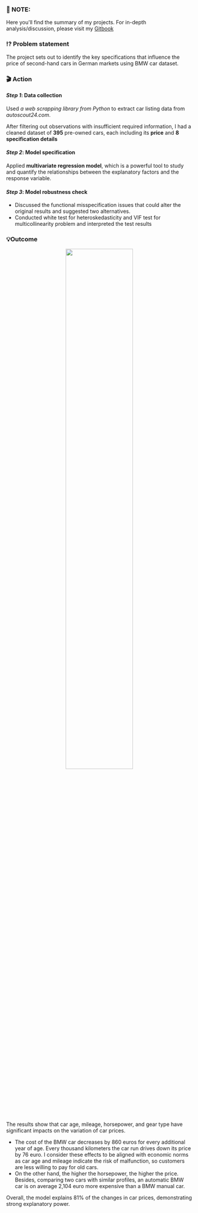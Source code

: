 ### 📝 NOTE:
Here you'll find the summary of my projects. For in-depth analysis/discussion, please visit my [Gitbook](https://minh-anh-vu.gitbook.io/anh-vus-datacracy-hub/statistical-projects/regression-determinants-of-second-hand-car-prices)

### ⁉️ Problem statement
The project sets out to identify the key specifications that influence the price of second-hand cars in German markets using BMW car dataset. 
### 🎬 Action
#### _Step 1_: Data collection
Used _a web scrapping library from Python_ to extract car listing data from _autoscout24.com_.

After filtering out observations with insufficient required information, I had a cleaned dataset of **395** pre-owned cars, each including its **price** and **8 specification details** 
#### _Step 2_: Model specification
Applied **multivariate regression model**, which is a powerful tool to study and quantify the relationships between the explanatory factors and the response variable.
#### _Step 3_: Model robustness check
- Discussed the functional misspecification issues that could alter the original results and suggested two alternatives.
- Conducted white test for heteroskedasticity and VIF test for multicollinearity problem and interpreted the test results

### 💡Outcome
<p align="center"> 
<img src="https://github.com/minhanhvu/Determinants-of-second-hand-car-prices/assets/87383756/d051fa16-ee00-4556-9559-c99eb473fc2c" width=60% height=60%>
</p>

The results show that car age, mileage, horsepower, and gear type have significant impacts on the variation of car prices. 
- The cost of the BMW car decreases by 860 euros for every additional year of age. Every thousand kilometers the car run drives down its price by 76 euro. I consider these effects to be aligned with economic norms as car age and mileage indicate the risk of malfunction, so customers are less willing to pay for old cars. 
- On the other hand, the higher the horsepower, the higher the price. Besides, comparing two cars with similar profiles, an automatic BMW car is on average 2,104 euro more expensive than a BMW manual car. 

Overall, the model explains 81% of the changes in car prices, demonstrating strong explanatory power. 

